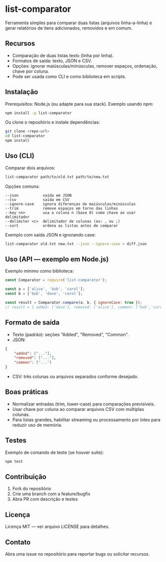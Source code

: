 # list-comparator

Ferramenta simples para comparar duas listas (arquivos linha-a-linha) e gerar relatórios de itens adicionados, removidos e em comum.

## Recursos
- Comparação de duas listas texto (linha por linha).
- Formatos de saída: texto, JSON e CSV.
- Opções: ignorar maiúsculas/minúsculas, remover espaços, ordenação, chave por coluna.
- Pode ser usada como CLI e como biblioteca em scripts.

## Instalação
Prerequisitos: Node.js (ou adapte para sua stack).
Exemplo usando npm:
```bash
npm install -g list-comparator
```
Ou clone o repositório e instale dependências:
```bash
git clone <repo-url>
cd list-comparator
npm install
```

## Uso (CLI)
Comparar dois arquivos:
```bash
list-comparator path/to/old.txt path/to/new.txt
```
Opções comuns:
```
--json           saída em JSON
--csv            saída em CSV
--ignore-case    ignora diferenças de maiúsculas/minúsculas
--trim           remove espaços em torno das linhas
--key <n>        usa a coluna n (base 0) como chave ao usar delimitador
--delimiter <c>  delimitador de colunas (ex: , ou ;)
--sort           ordena as listas antes de comparar
```
Exemplo com saída JSON e ignorando case:
```bash
list-comparator old.txt new.txt --json --ignore-case > diff.json
```

## Uso (API — exemplo em Node.js)
Exemplo mínimo como biblioteca:
```js
const Comparator = require('list-comparator');

const a = ['alice', 'bob', 'carol'];
const b = ['bob', 'dave', 'carol'];

const result = Comparator.compare(a, b, { ignoreCase: true });
// result = { added: ['dave'], removed: ['alice'], common: ['bob','carol'] }
```

## Formato de saída
- Texto (padrão): seções "Added", "Removed", "Common".
- JSON:
```json
{
    "added": ["..."],
    "removed": ["..."],
    "common": ["..."]
}
```
- CSV: três colunas ou arquivos separados conforme desejado.

## Boas práticas
- Normalizar entradas (trim, lower-case) para comparações previsíveis.
- Usar chave por coluna ao comparar arquivos CSV com múltiplas colunas.
- Para listas grandes, habilitar streaming ou processamento por lotes para reduzir uso de memória.

## Testes
Exemplo de comando de teste (se houver suíte):
```bash
npm test
```

## Contribuição
1. Fork do repositório
2. Crie uma branch com a feature/bugfix
3. Abra PR com descrição e testes

## Licença
Licença MIT — ver arquivo LICENSE para detalhes.

## Contato
Abra uma issue no repositório para reportar bugs ou solicitar recursos.
